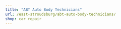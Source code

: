 ```yaml
---
title: "ABT Auto Body Technicians"
url: /east-stroudsburg/abt-auto-body-technicians/
shop: car repair
---
```

